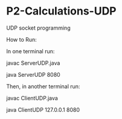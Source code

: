 # P2-Calculations-UDP
UDP socket programming  

How to Run:

In one terminal run:

javac ServerUDP.java

java ServerUDP 8080

Then, in another terminal run:

javac ClientUDP.java

java ClientUDP 127.0.0.1 8080
